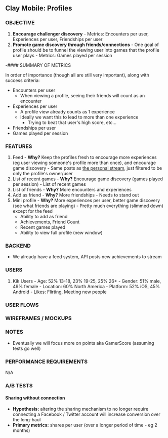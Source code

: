 ## Clay Mobile: Profiles

### OBJECTIVE

  1. **Encourage challenger discovery**
    - Metrics: Encounters per user, Experiences per user, Friendships per user
  3. **Promote game discovery through friends/connections**
    - One goal of profile should be to funnel the viewing user into games that the profile user plays
    - Metrics: Games played per session

-#### SUMMARY OF METRICS

In order of importance (though all are still very important), along with success criteria:
  - Encounters per user
    - When viewing a profile, seeing their friends will count as an encounter
  - Experiences per user
    - A profile view already counts as 1 experience
    - Ideally we want this to lead to more than one experience
      - Trying to beat that user's high score, etc...
  - Friendships per user
  - Games played per session

### FEATURES

  1. Feed
    - **Why?** Keep the profiles fresh to encourage more experiences (eg user viewing someone's profile more than once), and encourage game discovery
    - Same posts as [the personal stream](./personal-stream.md), just filtered to be only the profile's owner/user
  2. List of recent games
    - **Why?** Encourage game discovery (games played per session)
    - List of recent games
  3. List of friends
    - **Why?** More encounters and experiences
  3. Add as friend
    - **Why?** More friendships
    - Needs to stand out
  4. Mini profile
    - **Why?** More experiences per user, better game discovery (see what friends are playing)
    - Pretty much everything (slimmed down) except for the feed
      - Ability to add as friend
      - Achievements, Friend Count
      - Recent games played
      - Ability to view full profile (new window)

### BACKEND

  - We already have a feed system, API posts new achievements to stream

### USERS

  1. Kik Users
    - Age: 52% 13-18, 23% 19-25, 25% 26+
    - Gender: 51% male, 49% female
    - Location: 60% North America
    - Platform: 52% iOS, 45% Android
    - Likes: Flirting, Meeting new people

### USER FLOWS

### WIREFRAMES / MOCKUPS

### NOTES
- Eventually we will focus more on points aka GamerScore (assuming tests go well)

### PERFORMANCE REQUIREMENTS
N/A

### A/B TESTS

#### Sharing without connection

  - **Hypothesis:** altering the sharing mechanism to no longer require connecting a Facebook / Twitter account will increase conversion over the long-haul
  - **Primary metrics:** shares per user (over a longer period of time - eg 2 months)
